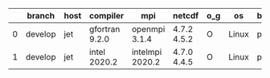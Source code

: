 |    | branch   | host   | compiler       | mpi             | netcdf      | o_g   | os    | build   | u_pass   | u_fail   | s_pass   | s_fail   | e_pass   | e_fail   | nuopc_pass   | nuopc_fail   | artifacts_hash                                                                                                                                        | modified                   |
|----|----------|--------|----------------|-----------------|-------------|-------|-------|---------|----------|----------|----------|----------|----------|----------|--------------|--------------|-------------------------------------------------------------------------------------------------------------------------------------------------------|----------------------------|
|  0 | develop  | jet    | gfortran 9.2.0 | openmpi 3.1.4   | 4.7.2 4.5.2 | O     | Linux | pass    | pending  | pending  | pending  | pending  | pending  | pending  | pending      | pending      | [artifacts](https://github.com/esmf-org/esmf-test-artifacts/tree/7cc06e83b3b83e5fdfbce1a938dd9b24437bfbf7/develop/jet/gfortran/9.2.0/O/openmpi/3.1.4) | 2022-03-15 06:19:43.591813 |
|  1 | develop  | jet    | intel 2020.2   | intelmpi 2020.2 | 4.7.0 4.4.5 | O     | Linux | pass    | pending  | pending  | pending  | pending  | pending  | pending  | pending      | pending      | [artifacts](https://github.com/esmf-org/esmf-test-artifacts/tree/d47875f452f51ce1f4d3e6051dde36fe8912ab5e/develop/jet/intel/2020.2/O/intelmpi/2020.2) | 2022-03-15 06:19:43.591840 |